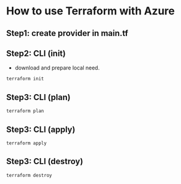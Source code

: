 # How to use Terraform with Azure

## Step1: create provider in main.tf

## Step2: CLI (init)
- download and prepare local need.
```
terraform init
```
## Step3: CLI (plan)
```
terraform plan
```

## Step3: CLI (apply)
```
terraform apply
```

## Step3: CLI (destroy)
```
terraform destroy
```
